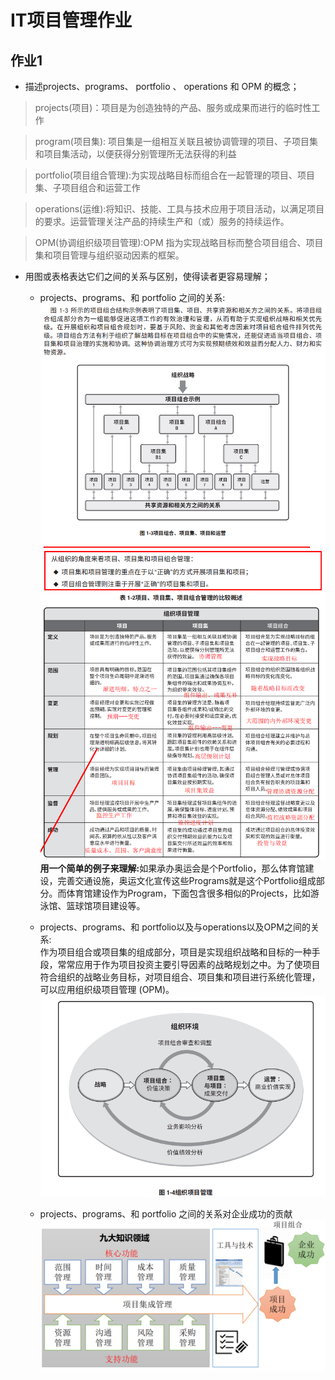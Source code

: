 # IT项目管理作业
## 作业1
* 描述projects、programs、 portfolio 、 operations 和 OPM 的概念；
> projects(项目)：项目是为创造独特的产品、服务或成果而进行的临时性工作<br>

> program(项目集): 项目集是一组相互关联且被协调管理的项目、子项目集和项目集活动，以便获得分别管理所无法获得的利益<br>

> portfolio(项目组合管理):为实现战略目标而组合在一起管理的项目、项目集、子项目组合和运营工作<br>

> operations(运维):将知识、技能、工具与技术应用于项目活动，以满足项目的要求。运营管理关注产品的持续生产和（或）服务的持续运作。<br>

> OPM(协调组织级项目管理):OPM 指为实现战略目标而整合项目组合、项目集和项目管理与组织驱动因素的框架。<br>

* 用图或表格表达它们之间的关系与区别，使得读者更容易理解；
  * projects、programs、和 portfolio 之间的关系:<br>
   ![](3.png)
   ![](1.png)
   ![](2.png)
  <b>用一个简单的例子来理解:</b>如果承办奥运会是个Portfolio，那么体育馆建设，完善交通设施，奥运文化宣传这些Programs就是这个Portfolio组成部分。而体育馆建设作为Program，下面包含很多相似的Projects，比如游泳馆、篮球馆项目建设等。


  * projects、programs、和 portfolio以及与operations以及OPM之间的关系:<br>
作为项目组合或项目集的组成部分，项目是实现组织战略和目标的一种手段，常常应用于作为项目投资主要引导因素的战略规划之中。为了使项目符合组织的战略业务目标，对项目组合、项目集和项目进行系统化管理，可以应用组织级项目管理 (OPM)。<br>
![](4.png)

  * projects、programs、和 portfolio 之间的关系对企业成功的贡献<br>
  ![](5.png)

